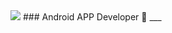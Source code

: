 <img src="https://capsule-render.vercel.app/api?type=wave&color=auto&height=200&section=header&text=welcome&fontSize=90" />
### Android APP Developer 👋
___

<!--![hyunji1203's GitHub stats](https://github-readme-stats.vercel.app/api?username=hyunji1203&theme=dark&show_icons=true)-->

<!--
**hyunji1203/hyunji1203** is a ✨ _special_ ✨ repository because its `README.md` (this file) appears on your GitHub profile.

Here are some ideas to get you started:

- 🔭 I’m currently working on ...
- 🌱 I’m currently learning ...
- 👯 I’m looking to collaborate on ...
- 🤔 I’m looking for help with ...
- 💬 Ask me about ...
- 📫 How to reach me: ...
- 😄 Pronouns: ...
- ⚡ Fun fact: ...
-->
